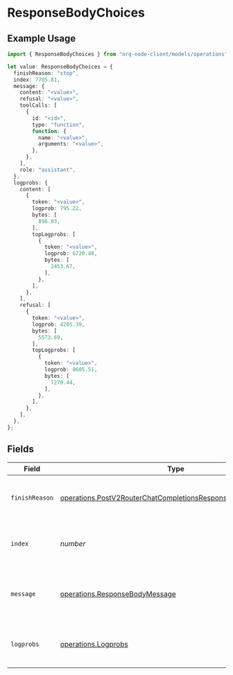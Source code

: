 # ResponseBodyChoices

## Example Usage

```typescript
import { ResponseBodyChoices } from "orq-node-client/models/operations";

let value: ResponseBodyChoices = {
  finishReason: "stop",
  index: 7705.81,
  message: {
    content: "<value>",
    refusal: "<value>",
    toolCalls: [
      {
        id: "<id>",
        type: "function",
        function: {
          name: "<value>",
          arguments: "<value>",
        },
      },
    ],
    role: "assistant",
  },
  logprobs: {
    content: [
      {
        token: "<value>",
        logprob: 795.22,
        bytes: [
          896.03,
        ],
        topLogprobs: [
          {
            token: "<value>",
            logprob: 6720.48,
            bytes: [
              2453.67,
            ],
          },
        ],
      },
    ],
    refusal: [
      {
        token: "<value>",
        logprob: 4205.39,
        bytes: [
          5573.69,
        ],
        topLogprobs: [
          {
            token: "<value>",
            logprob: 8605.51,
            bytes: [
              7270.44,
            ],
          },
        ],
      },
    ],
  },
};
```

## Fields

| Field                                                                                                                                            | Type                                                                                                                                             | Required                                                                                                                                         | Description                                                                                                                                      |
| ------------------------------------------------------------------------------------------------------------------------------------------------ | ------------------------------------------------------------------------------------------------------------------------------------------------ | ------------------------------------------------------------------------------------------------------------------------------------------------ | ------------------------------------------------------------------------------------------------------------------------------------------------ |
| `finishReason`                                                                                                                                   | [operations.PostV2RouterChatCompletionsResponseBodyFinishReason](../../models/operations/postv2routerchatcompletionsresponsebodyfinishreason.md) | :heavy_check_mark:                                                                                                                               | The reason the model stopped generating tokens.                                                                                                  |
| `index`                                                                                                                                          | *number*                                                                                                                                         | :heavy_check_mark:                                                                                                                               | The index of the choice in the list of choices.                                                                                                  |
| `message`                                                                                                                                        | [operations.ResponseBodyMessage](../../models/operations/responsebodymessage.md)                                                                 | :heavy_check_mark:                                                                                                                               | A chat completion message generated by the model.                                                                                                |
| `logprobs`                                                                                                                                       | [operations.Logprobs](../../models/operations/logprobs.md)                                                                                       | :heavy_check_mark:                                                                                                                               | Log probability information for the choice.                                                                                                      |